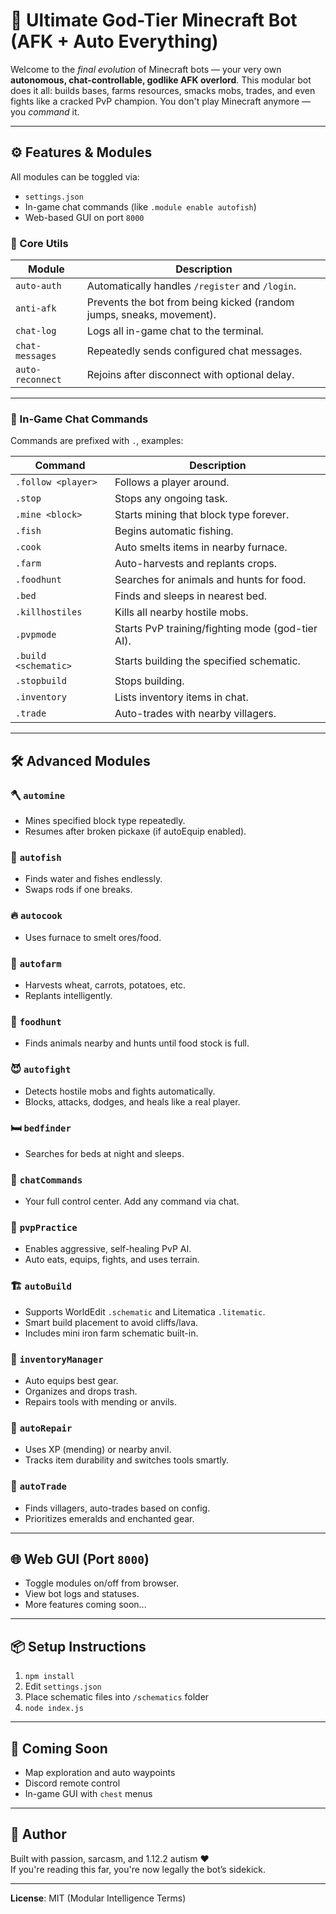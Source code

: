 # 🧠 Ultimate God-Tier Minecraft Bot (AFK + Auto Everything)

Welcome to the *final evolution* of Minecraft bots — your very own **autonomous, chat-controllable, godlike AFK overlord**. This modular bot does it all: builds bases, farms resources, smacks mobs, trades, and even fights like a cracked PvP champion. You don't play Minecraft anymore — you *command* it.

---

## ⚙️ Features & Modules

All modules can be toggled via:
- `settings.json`
- In-game chat commands (like `.module enable autofish`)
- Web-based GUI on port `8000`

### 🧼 Core Utils

| Module         | Description |
|----------------|-------------|
| `auto-auth`    | Automatically handles `/register` and `/login`. |
| `anti-afk`     | Prevents the bot from being kicked (random jumps, sneaks, movement). |
| `chat-log`     | Logs all in-game chat to the terminal. |
| `chat-messages`| Repeatedly sends configured chat messages. |
| `auto-reconnect`| Rejoins after disconnect with optional delay. |

---

### 💬 In-Game Chat Commands

Commands are prefixed with `.`, examples:

| Command | Description |
|---------|-------------|
| `.follow <player>` | Follows a player around. |
| `.stop` | Stops any ongoing task. |
| `.mine <block>` | Starts mining that block type forever. |
| `.fish` | Begins automatic fishing. |
| `.cook` | Auto smelts items in nearby furnace. |
| `.farm` | Auto-harvests and replants crops. |
| `.foodhunt` | Searches for animals and hunts for food. |
| `.bed` | Finds and sleeps in nearest bed. |
| `.killhostiles` | Kills all nearby hostile mobs. |
| `.pvpmode` | Starts PvP training/fighting mode (god-tier AI). |
| `.build <schematic>` | Starts building the specified schematic. |
| `.stopbuild` | Stops building. |
| `.inventory` | Lists inventory items in chat. |
| `.trade` | Auto-trades with nearby villagers. |

---

## 🛠️ Advanced Modules

### 🪓 `automine`
- Mines specified block type repeatedly.
- Resumes after broken pickaxe (if autoEquip enabled).

### 🎣 `autofish`
- Finds water and fishes endlessly.
- Swaps rods if one breaks.

### 🔥 `autocook`
- Uses furnace to smelt ores/food.

### 🌾 `autofarm`
- Harvests wheat, carrots, potatoes, etc.
- Replants intelligently.

### 🥩 `foodhunt`
- Finds animals nearby and hunts until food stock is full.

### 😈 `autofight`
- Detects hostile mobs and fights automatically.
- Blocks, attacks, dodges, and heals like a real player.

### 🛏️ `bedfinder`
- Searches for beds at night and sleeps.

### 💬 `chatCommands`
- Your full control center. Add any command via chat.

### 💪 `pvpPractice`
- Enables aggressive, self-healing PvP AI.
- Auto eats, equips, fights, and uses terrain.

### 🏗️ `autoBuild`
- Supports WorldEdit `.schematic` and Litematica `.litematic`.
- Smart build placement to avoid cliffs/lava.
- Includes mini iron farm schematic built-in.

### 🧰 `inventoryManager`
- Auto equips best gear.
- Organizes and drops trash.
- Repairs tools with mending or anvils.

### 🔧 `autoRepair`
- Uses XP (mending) or nearby anvil.
- Tracks item durability and switches tools smartly.

### 🧙 `autoTrade`
- Finds villagers, auto-trades based on config.
- Prioritizes emeralds and enchanted gear.

---

## 🌐 Web GUI (Port `8000`)

- Toggle modules on/off from browser.
- View bot logs and statuses.
- More features coming soon...

---

## 📦 Setup Instructions

1. `npm install`  
2. Edit `settings.json`  
3. Place schematic files into `/schematics` folder  
4. `node index.js`

---

## 👀 Coming Soon

- Map exploration and auto waypoints
- Discord remote control
- In-game GUI with `chest` menus

---

## 👑 Author

Built with passion, sarcasm, and 1.12.2 autism ❤️  
If you're reading this far, you're now legally the bot’s sidekick.

---

**License**: MIT (Modular Intelligence Terms)

